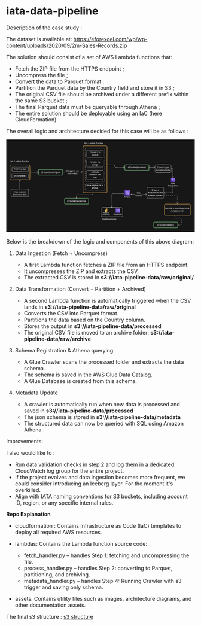# iata-data-pipeline

Description of the case study :

The dataset is available at: https://eforexcel.com/wp/wp-content/uploads/2020/09/2m-Sales-Records.zip

The solution should consist of a set of AWS Lambda functions that:
- Fetch the ZIP file from the HTTPS endpoint ;
- Uncompress the file ;
- Convert the data to Parquet format ;
- Partition the Parquet data by the Country field and store it in S3 ;
- The original CSV file should be archived under a different prefix within the same S3 bucket ;
- The final Parquet data must be queryable through Athena ;
- The entire solution should be deployable using an IaC (here CloudFormation).

The overall logic and architecture decided for this case will be as follows :

![Data architecture diagram](assets/data_architecture.png) 

Below is the breakdown of the logic and components of this above diagram:

1. Data Ingestion (Fetch + Uncompress)
    * A first Lambda function fetches a ZIP file from an HTTPS endpoint.
    * It uncompresses the ZIP and extracts the CSV.
    * The extracted CSV is stored in **s3://iata-pipeline-data/raw/original/**

2. Data Transformation (Convert + Partition + Archived)
    * A second Lambda function is automatically triggered when the CSV lands in **s3://iata-pipeline-data/raw/original**
    * Converts the CSV into Parquet format.
    * Partitions the data based on the Country column.
    * Stores the output in **s3://iata-pipeline-data/processed**
    * The original CSV file is moved to an archive folder: **s3://iata-pipeline-data/raw/archive**

3. Schema Registration & Athena querying
    * A Glue Crawler scans the processed folder and extracts the data schema.
    * The schema is saved in the AWS Glue Data Catalog.
    * A Glue Database is created from this schema.

4. Metadata Update
    * A crawler is automatically run when new data is processed and saved in **s3://iata-pipeline-data/processed**
    * The json schema is stored in **s3://iata-pipeline-data/metadata**

    - The structured data can now be queried with SQL using Amazon Athena.

Improvements:

I also would like to :
* Run data validation checks in step 2 and log them in a dedicated CloudWatch log group for the entire project.
* If the project evolves and data ingestion becomes more frequent, we could consider introducing an Iceberg layer. For the moment it's overkilled.
* Align with IATA naming conventions for S3 buckets, including account ID, region, or any specific internal rules.


**Repo Explanation**

- cloudformation :
    Contains Infrastructure as Code (IaC) templates to deploy all required AWS resources.

- lambdas:
    Contains the Lambda function source code:
    * fetch_handler.py – handles Step 1: fetching and uncompressing the file.
    * process_handler.py – handles Step 2: converting to Parquet, partitioning, and archiving.
    * metadata_handler.py – handles Step 4: Running Crawler with s3 trigger and saving only schema.

- assets:
    Contains utility files such as images, architecture diagrams, and other documentation assets.


The final s3 structure : [s3 structure](assets/s3_structure.png) 